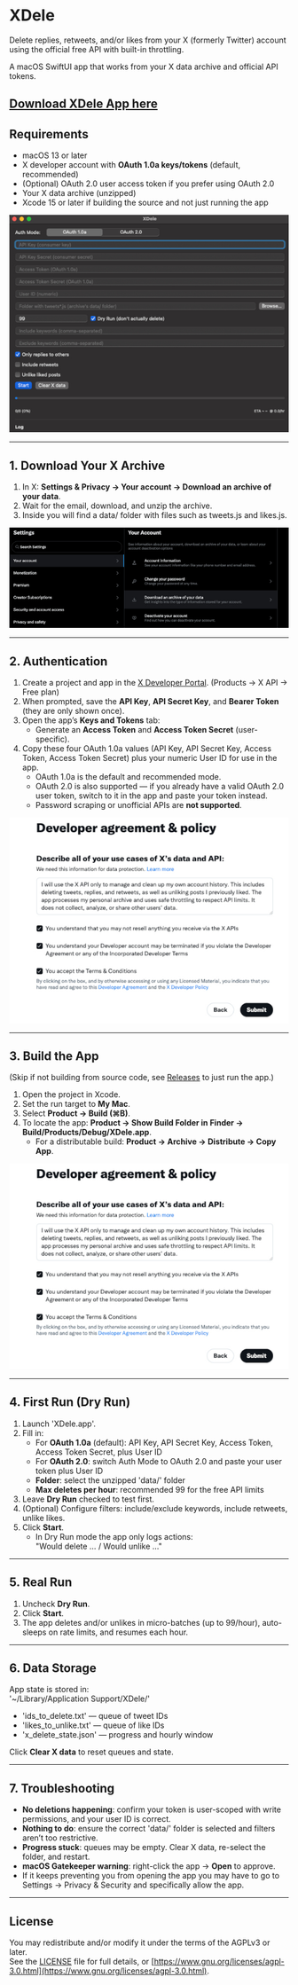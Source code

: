 # XDele
Delete replies, retweets, and/or likes from your X (formerly Twitter) account using the official free API with built-in throttling.

A macOS SwiftUI app that works from your X data archive and official API tokens.

## [Download XDele App here](https://github.com/IAmNathanPalmer/XDele/releases)


## Requirements
- macOS 13 or later  
- X developer account with **OAuth 1.0a keys/tokens** (default, recommended)
- (Optional) OAuth 2.0 user access token if you prefer using OAuth 2.0
- Your X data archive (unzipped)
- Xcode 15 or later if building the source and not just running the app

![Screenshot](images/xd1.jpg)

---

## 1. Download Your X Archive
1. In X: **Settings & Privacy → Your account → Download an archive of your data**.
2. Wait for the email, download, and unzip the archive.
3. Inside you will find a data/ folder with files such as tweets.js and likes.js.

![Screenshot](images/xd2.jpg)

---

## 2. Authentication
1. Create a project and app in the [X Developer Portal](https://developer.twitter.com). (Products → X API → Free plan)
2. When prompted, save the **API Key**, **API Secret Key**, and **Bearer Token** (they are only shown once).
3. Open the app’s **Keys and Tokens** tab:
   - Generate an **Access Token** and **Access Token Secret** (user-specific).
4. Copy these four OAuth 1.0a values (API Key, API Secret Key, Access Token, Access Token Secret) plus your numeric User ID for use in the app.
   - OAuth 1.0a is the default and recommended mode.
   - OAuth 2.0 is also supported — if you already have a valid OAuth 2.0 user token, switch to it in the app and paste your token instead.
   - Password scraping or unofficial APIs are **not supported**.

![Screenshot](images/xd3.jpg)

---

## 3. Build the App 
(Skip if not building from source code, see [Releases](https://github.com/yourusername/XDele/releases) to just run the app.)  

1. Open the project in Xcode.  
2. Set the run target to **My Mac**.  
3. Select **Product → Build (⌘B)**.  
4. To locate the app: **Product → Show Build Folder in Finder → Build/Products/Debug/XDele.app**.  
   - For a distributable build: **Product → Archive → Distribute → Copy App**.  

![Screenshot](images/xd3.jpg)

---

## 4. First Run (Dry Run)
1. Launch 'XDele.app'.  
2. Fill in:  
   - For **OAuth 1.0a** (default): API Key, API Secret Key, Access Token, Access Token Secret, plus User ID  
   - For **OAuth 2.0**: switch Auth Mode to OAuth 2.0 and paste your user token plus User ID  
   - **Folder**: select the unzipped 'data/' folder  
   - **Max deletes per hour**: recommended 99 for the free API limits  
3. Leave **Dry Run** checked to test first.  
4. (Optional) Configure filters: include/exclude keywords, include retweets, unlike likes.  
5. Click **Start**.  
   - In Dry Run mode the app only logs actions:  
     "Would delete … / Would unlike …"

---

## 5. Real Run
1. Uncheck **Dry Run**.  
2. Click **Start**.  
3. The app deletes and/or unlikes in micro-batches (up to 99/hour), auto-sleeps on rate limits, and resumes each hour.  

---

## 6. Data Storage
App state is stored in:  
'~/Library/Application Support/XDele/'

- 'ids_to_delete.txt' — queue of tweet IDs  
- 'likes_to_unlike.txt' — queue of like IDs  
- 'x_delete_state.json' — progress and hourly window  

Click **Clear X data** to reset queues and state.  

---

## 7. Troubleshooting
- **No deletions happening**: confirm your token is user-scoped with write permissions, and your user ID is correct.  
- **Nothing to do**: ensure the correct 'data/' folder is selected and filters aren’t too restrictive.  
- **Progress stuck**: queues may be empty. Clear X data, re-select the folder, and restart.  
- **macOS Gatekeeper warning**: right-click the app → **Open** to approve.
- If it keeps preventing you from opening the app you may have to go to Settings → Privacy & Security and specifically allow the app.

---

## License
You may redistribute and/or modify it under the terms of the AGPLv3 or later.  
See the [LICENSE](LICENSE) file for full details, or [https://www.gnu.org/licenses/agpl-3.0.html](https://www.gnu.org/licenses/agpl-3.0.html).  
